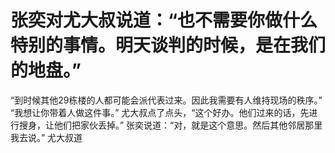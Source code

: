 # 张奕对尤大叔说道：“也不需要你做什么特别的事情。明天谈判的时候，是在我们的地盘。”
“到时候其他29栋楼的人都可能会派代表过来。因此我需要有人维持现场的秩序。”
“我想让你带着人做这件事。”
尤大叔点了点头，“这个好办。他们过来的话，先进行搜身，让他们把家伙丢掉。”
张奕说道：“对，就是这个意思。然后其他邻居那里我去说。”
尤大叔道

